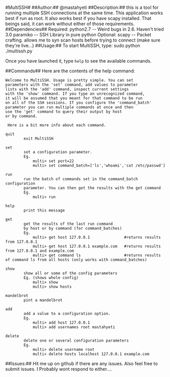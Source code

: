 #MultiSSH#
##Author:##
@mastahyeti
##Description:##
this is a tool for running multiple SSH connections at the same time. This application works best if run as root. It also works best if you have scapy installed. That beings said, it can work without either of those requirements.
##Dependencies##
Required:
    python2.7   -- Weird bugs in 2.6. Haven't tried 3.0
    paramiko    -- SSH Library in pure python
Optional:
    scapy       -- Packet crafting. allows me to syn scan hosts before trying to connect (make sure they're live...)
##Usage:##
To start MultiSSH, type:
    sudo python ./multissh.py

Once you have launched it, type `help` to see the available commands.

##Commands##
Here are the contents of the help command:

    Welcome to MultiSSH. Usage is pretty simple. You can set
    parameters with the 'set' command, add values to parameter
    lists with the 'add' command, inspect current settings
    with the 'show' command. If you type an unrecognized command,
    it will be assumed that you meant for that command to be run 
    on all of the SSH sessions. If you configure the 'command_batch'
    parameter you can run multiple commands at once and then
    use the 'get' command to query their output by host
    or by command.
    
     Here is a bit more info about each command.
    
    quit    	
            exit MultiSSH
            
    set		
            set a configuration parameter. 
            Eg.
                multi> set port=22
                multi> set command_batch=['ls','whoami','cat /etc/passwd']
            
    run		
            run the batch of commands set in the command_batch configuration 
            parameter. You can then get the results with the get command
            Eg.
                multi> run
            
    help		
            print this message
            
    get		
            get the results of the last run command
            by host or by command (for command_batches)
            Eg.
                multi> get host 127.0.0.1               #returns results from 127.0.0.1
                multi> get host 127.0.0.1 example.com   #returns results from 127.0.0.1 and example.com
                multi> get command ls                   #returns results of command ls from all hosts (only works with command_batches)
            
    show		
            show all or some of the config parameters
            Eg. (shows whole config)
                multi> show
                multi> show hosts
            
    mandelbrot		
            pint a mandelbrot       
            
    add		
            add a value to a configuration option.
            Eg.
                multi> add host 127.0.0.1
                multi> add usernames root mastahyeti
            
    delete		
            delete one or several configuration parameters
            Eg.
                multi> delete username root
                multi> delete hosts localhost 127.0.0.1 example.com 


##Issues:##
Hit me up on github if there are any issues. Also feel free to submit issues. I Probably wont respond to either....


